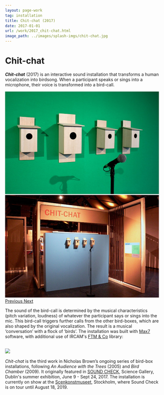 ```yaml
---
layout: page-work
tag: installation
title: Chit-chat (2017)
date: 2017-01-01
url: /work/2017_chit-chat.html
image_path: ../images/splash-imgs/chit-chat.jpg
---
```

# Chit-chat

_**Chit-chat**_ (2017) is an interactive sound installation that transforms a human vocalization into birdsong. When a participant speaks or sings into a microphone, their voice is transformed into a bird-call.

<div id="carouselExampleFade" class="carousel slide carousel-fade" data-ride="carousel">
  <div class="carousel-inner">
    <div class="carousel-item active">
      <img src="/images/chit-chat/chit-chat1.jpg" class="d-block w-80" alt="...">
    </div>
    <div class="carousel-item">
      <img src="/images/chit-chat/chit-chat2.jpg" class="d-block w-80" alt="...">
    </div>
  </div>
  <a class="carousel-control-prev" href="#carouselExampleFade" role="button" data-slide="prev">
    <span class="carousel-control-prev-icon" aria-hidden="true"></span>
    <span class="sr-only">Previous</span>
  </a>
  <a class="carousel-control-next" href="#carouselExampleFade" role="button" data-slide="next">
    <span class="carousel-control-next-icon" aria-hidden="true"></span>
    <span class="sr-only">Next</span>
  </a>
</div>

The sound of the bird-call is determined by the musical characteristics (pitch variation, loudness) of whatever the participant says or sings into the mic. This bird-call triggers further calls from the other bird-boxes, which are also shaped by the original vocalization. The result is a musical ‘conversation’ with a flock of ‘birds’. The installation was built with [Max7](http://www.cycling74.com) software, with additional use of IRCAM's [FTM & Co](http://ftm.ircam.fr/index.php/Main_Page) library:

<br>![](/images/chit-chat/chit-chat-max.png)

*Chit-chat* is the third work in Nicholas Brown’s ongoing series of bird-box installations, following *An Audience with the Trees* (2005) and *Bird Chamber* (2009). It originally featured in [SOUND CHECK](https://dublin.sciencegallery.com/soundcheck/), Science Gallery, Dublin's summer exhibition, June 9 - Sept 24, 2017. The installation is currently on show at the [Scenkonstmuseet](https://scenkonstmuseet.se/artikel/snart-slar-sound-check-upp-portarna/), Stockholm, where Sound Check is on tour until August 18, 2019.
